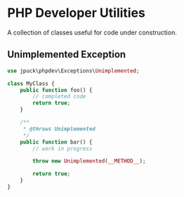 # PHP Developer Utilities

A collection of classes useful for code under construction.

## Unimplemented Exception

```php
use jpuck\phpdev\Exceptions\Unimplemented;

class MyClass {
	public function foo() {
		// completed code
		return true;
	}

	/**
	 * @throws Unimplemented
	 */
	public function bar() {
		// work in progress

		throw new Unimplemented(__METHOD__);

		return true;
	}
}
```
